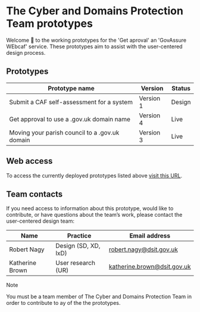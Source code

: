 # The Cyber and Domains Protection Team prototypes
Welcome :wave: to the working prototypes for the 'Get aproval' an 'GovAssure WEbcaf' service. These prototypes aim to assist with the user-centered design process.

## Prototypes
| **Prototype name**                             | **Version** | **Status** | 
| ---------------------------------------------- | ----------- | ---------- |
| Submit a CAF self-assessment for a system      | Version 1   | Design |
| Get approval to use a .gov.uk domain name      | Version 4   | Live |
| Moving your parish council to a .gov.uk domain | Version 3   | Live |

## Web access
To access the currently deployed prototypes listed above [visit this URL](https://sgs-ddt-01-96c924f9e494.herokuapp.com/).

## Team contacts
If you need access to information about this prototype, would like to contribute, or have questions about the team’s work, please contact the user-centered design team:

| Name           | Practice                | Email address                | 
| -------------- | ---------------------------- | ---------------------------- |
| Robert Nagy    | Design (SD, XD, IxD) | robert.nagy@dsit.gov.uk |
| Katherine Brown| User research (UR) | katherine.brown@dsit.gov.uk |

> [!NOTE]
> You must be a team member of The Cyber and Domains Protection Team in order to contribute to ay of the the prototypes.
